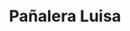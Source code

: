---
title: "Pañalera Luisa"
url: /ciudad-autonoma-de-buenos-aires/panalera-luisa/
shop: artículos para bebés
---